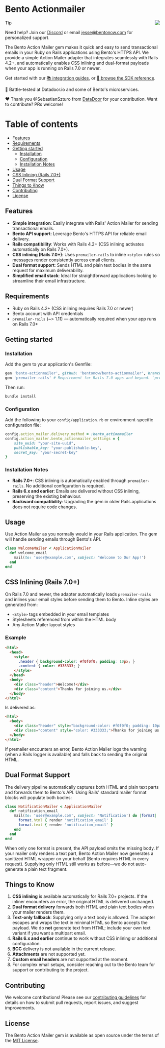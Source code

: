 # Bento Actionmailer
<img align="right" src="https://app.bentonow.com/brand/logoanim.gif">

> [!TIP]
> Need help? Join our [Discord](https://discord.gg/ssXXFRmt5F) or email jesse@bentonow.com for personalized support.

The Bento Action Mailer gem makes it quick and easy to send transactional emails in your Ruby on Rails applications using Bento's HTTPS API. We provide a simple Action Mailer adapter that integrates seamlessly with Rails 4.2+, and automatically enables CSS inlining and dual-format payloads when your app is running on Rails 7.0 or newer.

Get started with our [📚 integration guides](https://docs.bentonow.com), or [📘 browse the SDK reference](https://docs.bentonow.com/subscribers).

🐶 Battle-tested at Datadoor.io and some of Bento's microservices.

❤️ Thank you @SebastianSzturo from [DataDoor](https://datadoor.io) for your contribution. Want to contribute? PRs welcome!


Table of contents
=================

<!--ts-->
* [Features](#features)
* [Requirements](#requirements)
* [Getting started](#getting-started)
    * [Installation](#installation)
    * [Configuration](#configuration)
    * [Installation Notes](#installation-notes)
* [Usage](#usage)
* [CSS Inlining (Rails 7.0+)](#css-inlining-rails-70)
* [Dual Format Support](#dual-format-support)
* [Things to Know](#things-to-know)
* [Contributing](#contributing)
* [License](#license)
<!--te-->

## Features

* **Simple integration**: Easily integrate with Rails' Action Mailer for sending transactional emails.
* **Bento API support**: Leverage Bento's HTTPS API for reliable email delivery.
* **Rails compatibility**: Works with Rails 4.2+ (CSS inlining activates automatically on Rails 7.0+).
* **CSS inlining (Rails 7.0+)**: Uses `premailer-rails` to inline `<style>` rules so messages render consistently across email clients.
* **Dual format support**: Sends HTML and plain text bodies in the same request for maximum deliverability.
* **Simplified email stack**: Ideal for straightforward applications looking to streamline their email infrastructure.

## Requirements

- Ruby on Rails 4.2+ (CSS inlining requires Rails 7.0 or newer)
- Bento account with API credentials
- `premailer-rails` (~> 1.11) — automatically required when your app runs on Rails 7.0+

## Getting started

### Installation

Add the gem to your application's Gemfile:

```ruby
gem 'bento-actionmailer', github: 'bentonow/bento-actionmailer', branch: 'main'
gem 'premailer-rails' # Requirement for Rails 7.0 apps and beyond. `premailer-rails` will inline all your CSS and ensure there is both an HTML and text version for every email (Bento uses this). 
```

Then run:

```bash
bundle install
```

### Configuration

Add the following to your `config/application.rb` or environment-specific configuration file:

```ruby
config.action_mailer.delivery_method = :bento_actionmailer
config.action_mailer.bento_actionmailer_settings = {
    site_uuid: "your-site-uuid",
    publishable_key: "your-publishable-key",
    secret_key: "your-secret-key"
}
```

### Installation Notes

- **Rails 7.0+**: CSS inlining is automatically enabled through `premailer-rails`. No additional configuration is required.
- **Rails 6.x and earlier**: Emails are delivered without CSS inlining, preserving the existing behaviour.
- **Backward compatibility**: Upgrading the gem in older Rails applications does not require code changes.

## Usage

Use Action Mailer as you normally would in your Rails application. The gem will handle sending emails through Bento's API.

```ruby
class WelcomeMailer < ApplicationMailer
  def welcome_email
    mail(to: 'user@example.com', subject: 'Welcome to Our App!')
  end
end
```

## CSS Inlining (Rails 7.0+)

On Rails 7.0 and newer, the adapter automatically loads `premailer-rails` and inlines your email styles before sending them to Bento. Inline styles are generated from:

- `<style>` tags embedded in your email templates
- Stylesheets referenced from within the HTML body
- Any Action Mailer layout styles

### Example

```html
<html>
  <head>
    <style>
      .header { background-color: #f0f0f0; padding: 10px; }
      .content { color: #333333; }
    </style>
  </head>
  <body>
    <div class="header">Welcome!</div>
    <div class="content">Thanks for joining us.</div>
  </body>
</html>
```

Is delivered as:

```html
<html>
  <body>
    <div class="header" style="background-color: #f0f0f0; padding: 10px;">Welcome!</div>
    <div class="content" style="color: #333333;">Thanks for joining us.</div>
  </body>
</html>
```

If premailer encounters an error, Bento Action Mailer logs the warning (when a Rails logger is available) and falls back to sending the original HTML.

## Dual Format Support

The delivery pipeline automatically captures both HTML and plain text parts and forwards them to Bento's API. Using Rails' standard mailer format blocks will populate both bodies:

```ruby
class NotificationMailer < ApplicationMailer
  def notification_email
    mail(to: 'user@example.com', subject: 'Notification') do |format|
      format.html { render 'notification_email' }
      format.text { render 'notification_email' }
    end
  end
end
```

When only one format is present, the API payload omits the missing body. If your mailer only renders a text part, Bento Action Mailer now generates a sanitized HTML wrapper on your behalf (Bento requires HTML in every request). Supplying only HTML still works as before—we do not auto-generate a plain text fragment.

## Things to Know

1. **CSS inlining** is available automatically for Rails 7.0+ projects. If the inliner encounters an error, the original HTML is delivered unchanged.
2. **Dual format delivery** forwards both HTML and plain text bodies when your mailer renders them.
3. **Text-only fallback**: Supplying only a text body is allowed. The adapter escapes and wraps the text in minimal HTML so Bento accepts the payload. We do **not** generate text from HTML; include your own text variant if you want a multipart email.
4. **Rails 6.x and earlier** continue to work without CSS inlining or additional configuration.
5. **BCC** delivery is not available in the current release.
6. **Attachments** are not supported yet.
7. **Custom email headers** are not supported at the moment.
8. For complex email setups, consider reaching out to the Bento team for support or contributing to the project.

## Contributing

We welcome contributions! Please see our [contributing guidelines](CODE_OF_CONDUCT.md) for details on how to submit pull requests, report issues, and suggest improvements.

## License

The Bento Action Mailer gem is available as open source under the terms of the [MIT License](LICENSE.md).
